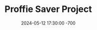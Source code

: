 ---
title: Proffie Saver Project
date: 2024-05-12 17:30:00 -700
categories: [Lightsaber]
tags: [lightsaber,starwars,saber,arduino,proffie,fett263]
---